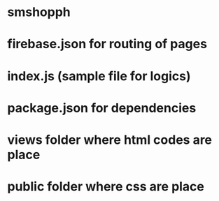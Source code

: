 # smshopph

# firebase.json for routing of pages
# index.js (sample file for logics)
# package.json for dependencies
# views folder where html codes are place
# public folder where css are place
